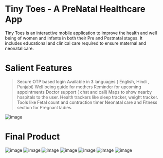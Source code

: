 # Tiny Toes - A PreNatal Healthcare App


Tiny Toes is an interactive mobile application to improve the health and well being of women and infants in both their Pre and Postnatal stages. It includes educational and clinical care required to ensure maternal and neonatal care.

# Salient Features

> Secure OTP based login
> Available in 3 languages ( English, Hindi , Punjabi)
> Well being guide for mothers
> Reminder for upcoming appointments
> Doctor support ( chat and call)
> Maps to show nearby hospitals to the user.
> Health trackers like sleep tracker, weight tracker.
> Tools like Fetal count and contraction timer
> Neonatal care and Fitness section for Pregnant ladies.

![image](https://user-images.githubusercontent.com/55876926/197762652-8e495892-720b-4613-956a-417a9af4135e.png)

# Final Product
![image](https://user-images.githubusercontent.com/55876926/197762537-bd74a27f-c172-402c-8305-0f715cd34352.png)
![image](https://user-images.githubusercontent.com/55876926/197761272-3427b431-53fc-4a8f-bdc0-c81f953f5b4c.png)
![image](https://user-images.githubusercontent.com/55876926/197762143-25ee13d0-f9f3-43c6-b781-3d9fa5587da3.png)
![image](https://user-images.githubusercontent.com/55876926/197762178-21350d0b-0e5c-40dd-9385-19d98013138b.png)
![image](https://user-images.githubusercontent.com/55876926/197762417-10f40290-5c42-4f3d-be84-f2026231db50.png)
![image](https://user-images.githubusercontent.com/55876926/197762470-40164468-4339-4bc6-94a5-7ad46b297cd5.png)
![image](https://user-images.githubusercontent.com/55876926/197762586-7124881f-ae94-4cf5-ae61-2cdf68ce359a.png)



